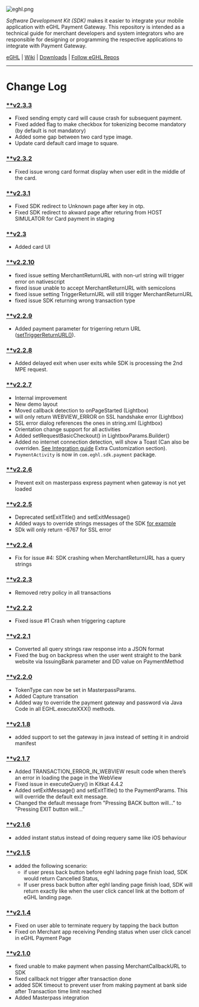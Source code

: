 ![eghl.png](http://e-ghl.com/assets/img/logo.png)

*Software Development Kit (SDK)* makes it easier to integrate your mobile application with eGHL Payment Gateway. This repository is intended as a technical guide for merchant developers and system integrators who are responsible for designing or programming the respective applications to integrate with Payment Gateway.

[eGHL](http://e-ghl.com) | [Wiki](https://bitbucket.org/eghl/android/wiki/Home) | [Downloads](https://bitbucket.org/eghl/android/downloads/?tab=tags) | [Follow eGHL Repos](https://bitbucket.org/eghl/follow)

****

# **Change Log** 
### [**v2.3.3](https://bitbucket.org/eghl/android/commits/tag/v2.3.3)
* Fixed sending empty card will cause crash for subsequent payment.
* Fixed added flag to make checkbox for tokenizing become mandatory (by default is not mandatory)
* Added some gap between two card type image.
* Update card default card image to square.

### [**v2.3.2](https://bitbucket.org/eghl/android/commits/tag/v2.3.2)
* Fixed issue wrong card format display when user edit in the middle of the card. 

### [**v2.3.1](https://bitbucket.org/eghl/android/commits/tag/v2.3.1)
* Fixed SDK redirect to Unknown page after key in otp. 
* Fixed SDK redirect to akward page after returing from HOST SIMULATOR for Card payment in staging

### [**v2.3](https://bitbucket.org/eghl/android/commits/tag/v2.3)
* Added card UI

### [**v2.2.10](https://bitbucket.org/eghl/android/commits/tag/v2.2.10)
* fixed issue setting MerchantReturnURL with non-url string will trigger error on nativescript
* fixed issue unable to accept MerchantReturnURL with semicolons
* fixed issue setting TriggerReturnURL will still trigger MerchantReturnURL
* fixed issue SDK returning wrong transaction type

### [**v2.2.9](https://bitbucket.org/eghl/android/commits/tag/v2.2.9)
* Added payment parameter for trigerring return URL ([setTriggerReturnURL()](https://bitbucket.org/eghl/android/src/151f54665198825ad7343217960e8c85f97a3b9d/Demo/app/src/main/java/com/eghl/demosdk/MainActivity.java?at=master&fileviewer=file-view-default#MainActivity.java-107)).

### [**v2.2.8](https://bitbucket.org/eghl/android/commits/tag/v2.2.8)
* Added delayed exit when user exits while SDK is processing the 2nd MPE request.

### [**v2.2.7](https://bitbucket.org/eghl/android/commits/tag/v2.2.7)
* Internal improvement
* New demo layout
* Moved callback detection to onPageStarted (Lightbox)
* will only return WEBVIEW_ERROR on SSL handshake error (Lightbox)
* SSL error dialog references the ones in string.xml (Lightbox)
* Orientation change support for all activities
* Added setRequestBasicCheckout() in LightboxParams.Builder()
* Added no internet connection detection, will show a Toast (Can also be overriden. [See Integration guide](https://bitbucket.org/eghl/android/wiki/Integration%20Guide%20for%20eGHL%20SDK%20v2.x%20in%20Android) Extra Customization section).
* `PaymentActivity` is now in `com.eghl.sdk.payment` package.

### [**v2.2.6](https://bitbucket.org/eghl/android/commits/tag/v2.2.6)
* Prevent exit on masterpass express payment when gateway is not yet loaded

### [**v2.2.5](https://bitbucket.org/eghl/android/commits/tag/v2.2.5)
* Deprecated setExitTitle() and setExitMessage()
* Added ways to override strings messages of the SDK [for example](https://bitbucket.org/eghl/android/src/4121306cbecc13f85dad7a97fe6f620e22ac41b8/Demo/app/src/main/res/values/strings.xml?at=master&fileviewer=file-view-default#strings.xml-5,6,7,8,9,10,11)
* SDk will only return -6767 for SSL error

### [**v2.2.4](https://bitbucket.org/eghl/android/commits/tag/v2.2.5)


* Fix for issue #4: SDK crashing when MerchantReturnURL has a query strings

### [**v2.2.3](https://bitbucket.org/eghl/android/commits/tag/v2.2.3)
* Removed retry policy in all transactions


### [**v2.2.2](https://bitbucket.org/eghl/android/commits/tag/v2.2.2)
* Fixed issue #1 Crash when triggering capture


### [**v2.2.1](https://bitbucket.org/eghl/android/commits/tag/v2.2.1)
* Converted all query strings raw response into a JSON format
* Fixed the bug on backpress when the user went straight to the bank website via IssuingBank parameter and DD value on PaymentMethod


### [**v2.2.0](https://bitbucket.org/eghl/android/commits/tag/v2.2.0)
* TokenType can now be set in MasterpassParams.
* Added Capture transation
* Added way to override the payment gateway and password via Java Code in all EGHL.executeXXX() methods.

### [**v2.1.8](https://bitbucket.org/eghl/android/commits/tag/v2.1.8)
* added support to set the gateway in java instead of setting it in android manifest

### [**v2.1.7](https://bitbucket.org/eghl/android/commits/tag/v2.1.7)
* Added TRANSACTION_ERROR_IN_WEBVIEW result code when there’s an error in loading the page in the WebView 
* Fixed issue in executeQuery() in Kitkat 4.4.2
* Added setExitMessage() and setExitTitle() to the PaymentParams. This will override the default exit message.
* Changed the default message from "Pressing BACK button will...” to "Pressing EXIT button will…” 

### [**v2.1.6](https://bitbucket.org/eghl/android/commits/tag/v2.1.6)
* added instant status instead of doing requery same like iOS behaviour

### [**v2.1.5](https://bitbucket.org/eghl/android/commits/tag/v2.1.5)
* added the following scenario:
	* if user press back button before eghl ladning page finish load, SDK would return Cancelled Status,
	* If user press back button after eghl landing page finish load, SDK will return exactly like when the user click cancel link at the bottom of eGHL landing page.

### [**v2.1.4](https://bitbucket.org/eghl/android/commits/tag/v2.1.4)
* Fixed on user able to terminate requery by tapping the back button
* Fixed on Merchant app receiving Pending status when user click cancel in eGHL Payment Page

### [**v2.1.0](https://bitbucket.org/eghl/android/commits/tag/v2.1.0)
* fixed unable to make payment when passing MerchantCallbackURL to SDK 
* fixed callback not trigger after transaction done
* added SDK timeout to prevent user from making payment at bank side after Transaction time limit reached 
* Added Masterpass integration